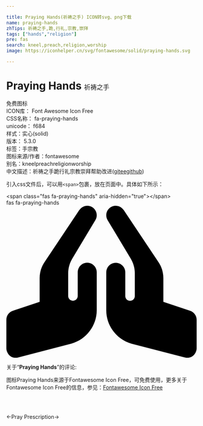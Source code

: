 ```yaml
---

title: Praying Hands(祈祷之手) ICON转svg、png下载
name: praying-hands
zhTips: 祈祷之手,跪,行礼,宗教,崇拜
tags: ["hands","religion"]
pre: fas
search: kneel,preach,religion,worship
image: https://iconhelper.cn/svg/fontawesome/solid/praying-hands.svg

---
```


# Praying Hands  <small style="font-size: 60%;font-weight: 100">祈祷之手</small>


<div class="detail-page">
<p>
<span><span class="badge-success badge">免费图标</span> </span>
<br/>
<span>
ICON库：
<span class="badge-secondary badge">Font Awesome Icon Free</span> 
</span>
<br/>
<span>
CSS名称：
<span class="badge-secondary badge">fa-praying-hands</span> 
</span>
<br/>
<span>
unicode：
<span class="badge-secondary badge">f684</span> 
<copy-btn content='f684' btn-title=""></copy-btn>
<copy-btn :content='String.fromCodePoint(parseInt("f684", 16))' btn-title="复制U"></copy-btn>
</span><br/><span>样式：<span class="badge-light badge">实心(solid)</span></span>
<br/>
<span>
版本：
<span class="badge-secondary badge">5.3.0</span> 
</span><br/><span>标签：<span class="badge-light badge"><router-link to="/tags/hands.html">手</router-link></span><span class="badge-light badge"><router-link to="/tags/religion.html">宗教</router-link></span></span>
<br/>
<span>图标来源/作者：<span class="badge-light badge">fontawesome</span></span> 
<br/>
<span>别名：<span class="badge-light badge">kneel</span><span class="badge-light badge">preach</span><span class="badge-light badge">religion</span><span class="badge-light badge">worship</span></span><br/><span class="zh-detail">中文描述：<span class="badge-primary badge">祈祷之手</span><span class="badge-primary badge">跪</span><span class="badge-primary badge">行礼</span><span class="badge-primary badge">宗教</span><span class="badge-primary badge">崇拜</span><span class="help-link"><span>帮助改进</span>(<a href="https://gitee.com/liuwave/icon-helper/edit/master/json/fontawesome/solid/praying-hands.json" target="_blank" rel="noopener noreferrer">gitee</a><a href="https://github.com/liuwave/icon-helper/edit/master/json/fontawesome/solid/praying-hands.json" target="_blank" rel="noopener noreferrer">github</a></span>)</span><br/>
</p>
</div>
<div class="alert alert-dark">
  <i class="fas fa-praying-hands fa-xs"></i>
  <i class="fas fa-praying-hands fa-sm"></i>
  <i class="fas fa-praying-hands fa-lg"></i>
  <i class="fas fa-praying-hands fa-2x"></i>
  <i class="fas fa-praying-hands fa-3x"></i>
  <i class="fas fa-praying-hands fa-5x"></i>
  <i class="fas fa-praying-hands fa-7x"></i>
</div>
<div>
  <p>引入css文件后，可以用<code>&lt;span&gt;</code>包裹，放在页面中。具体如下所示：    
  </p>
  <div class="alert alert-primary" style="font-size: 14px">
    &lt;span class="fas fa-praying-hands" aria-hidden="true"&gt;&lt;/span&gt;
    <copy-btn content='<span class="fas fa-praying-hands" aria-hidden="true"></span>'></copy-btn>
  </div>
  <div class="alert alert-secondary">
    <i class="fas fa-praying-hands"
    style="font-size: 24px"
    aria-hidden="true"></i> fas fa-praying-hands
    <copy-btn content="fas fa-praying-hands" btn-title="复制图标名称"></copy-btn>
  </div>
</div>
<div id="svg" class="svg-wrap">
<svg xmlns="http://www.w3.org/2000/svg" viewBox="0 0 640 512"><path d="M272 191.91c-17.6 0-32 14.4-32 32v80c0 8.84-7.16 16-16 16s-16-7.16-16-16v-76.55c0-17.39 4.72-34.47 13.69-49.39l77.75-129.59c9.09-15.16 4.19-34.81-10.97-43.91-14.45-8.67-32.72-4.3-42.3 9.21-.2.23-.62.21-.79.48l-117.26 175.9C117.56 205.9 112 224.31 112 243.29v80.23l-90.12 30.04A31.974 31.974 0 0 0 0 383.91v96c0 10.82 8.52 32 32 32 2.69 0 5.41-.34 8.06-1.03l179.19-46.62C269.16 449.99 304 403.8 304 351.91v-128c0-17.6-14.4-32-32-32zm346.12 161.73L528 323.6v-80.23c0-18.98-5.56-37.39-16.12-53.23L394.62 14.25c-.18-.27-.59-.24-.79-.48-9.58-13.51-27.85-17.88-42.3-9.21-15.16 9.09-20.06 28.75-10.97 43.91l77.75 129.59c8.97 14.92 13.69 32 13.69 49.39V304c0 8.84-7.16 16-16 16s-16-7.16-16-16v-80c0-17.6-14.4-32-32-32s-32 14.4-32 32v128c0 51.89 34.84 98.08 84.75 112.34l179.19 46.62c2.66.69 5.38 1.03 8.06 1.03 23.48 0 32-21.18 32-32v-96c0-13.77-8.81-25.99-21.88-30.35z"/></svg>
</div>
<detail full-name='fa-praying-hands'></detail>
<div class="icon-detail__container">
<p>关于“<b>Praying Hands</b>”的评论:</p>
</div>
<Vssue title="关于“Praying Hands”的评论" />    
<div><p>图标Praying Hands来源于Fontawesome Icon Free，可免费使用，更多关于  Fontawesome Icon Free的信息，参见：<a target="_blank" href="https://iconhelper.cn/fontawesome.html">Fontawesome Icon Free</a>
</p></div>

<div style="padding:2rem 0 " class="page-nav"><p class="inner"><span class="prev">←<router-link to="/icon/solid/pray.html">Pray</router-link></span> <span class="next"><router-link to="/icon/solid/prescription.html">Prescription</router-link>→</span></p></div>

